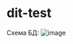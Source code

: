 # dit-test

Схема БД:
![image](https://github.com/user-attachments/assets/632320fd-d9bb-4d8f-88df-fdf77d237320)
